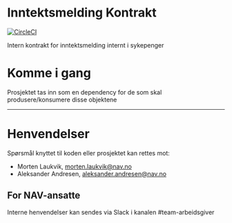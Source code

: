 Inntektsmelding Kontrakt
================

[![CircleCI](https://circleci.com/gh/navikt/inntektsmelding-kontrakt/tree/master.svg?style=svg)](https://circleci.com/gh/navikt/inntektsmelding-kontrakt/tree/master)

Intern kontrakt for inntektsmelding internt i sykepenger

# Komme i gang

Prosjektet tas inn som en dependency for de som skal produsere/konsumere disse objektene

---

# Henvendelser

Spørsmål knyttet til koden eller prosjektet kan rettes mot:

* Morten Laukvik, morten.laukvik@nav.no
* Aleksander Andresen, aleksander.andresen@nav.no

## For NAV-ansatte

Interne henvendelser kan sendes via Slack i kanalen #team-arbeidsgiver